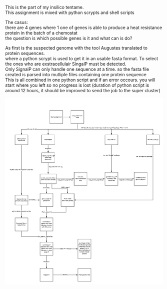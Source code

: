 This is the part of my insilico tentame.\
This assignment is mixed with python scrypts and shell scripts

The casus:\
there are 4 genes where 1 one of genes is able to produce a heat resistance protein in the batch of a chemostat\
the question is which possible genes is it and what can is do?

As first is the suspected genome with the tool Augustes translated to protein sequences.\
where a python scrypt is used to get it in an usable fasta format.
To select the ones who are exstracellulair SingalP must be detected.\
Only SignalP can only handle one sequence at a time. so the fasta file created is parsed into mutliple files containing one protein sequence\
This is all combined in one python script and if an error occours. you will start where you left so no progress is lost (duration of python script is around 12 hours, it should be improved to send the job to the super cluster)



![alt text](https://github.com/Dirowa/Python-scripts/blob/master/Insilico-biology/Pipeline_donny.png)



